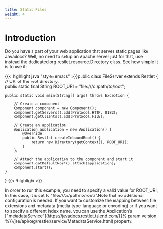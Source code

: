 ```yaml
---
title: Static Files
weight: 4
---
```

# Introduction

Do you have a part of your web application that serves static pages like
Javadocs? Well, no need to setup an Apache server just for that, use
instead the dedicated org.restlet.resource.Directory class. See how
simple it is to use it:

{{< highlight java "style=emacs" >}}public class FileServer extends Restlet {
    // URI of the root directory.  
    public static final String ROOT_URI = "file:///c:/path/to/root";  

    public static void main(String[] args) throws Exception {

        // Create a component
        Component component = new Component();  
        component.getServers().add(Protocol.HTTP, 8182);  
        component.getClients().add(Protocol.FILE);  

        // Create an application  
        Application application = new Application() {  
            @Override  
            public Restlet createInboundRoot() {  
                return new Directory(getContext(), ROOT_URI);  
            }  
        };  

        // Attach the application to the component and start it  
        component.getDefaultHost().attach(application);  
        component.start();
    }
}
{{< /highlight >}}

In order to run this example, you need to specify a valid value for
ROOT\_URI, In this case, it is set to
"file:///c:/path/to/root/".Note that no additional configuration is
needed. If you want to customize the mapping between file extensions and
metadata (media type, language or encoding) or if you want to specify a
different index name, you can use the Application's
["metadataService"](https://javadocs.restlet.talend.com/{{% param version %}}/jse/api/org/restlet/service/MetadataService.html)
property.
